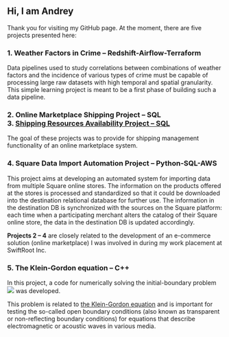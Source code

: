 ## Hi, I am Andrey
Thank you for visiting my GitHub page. At the moment, there are five projects presented here:

### 1. Weather Factors in Crime &ndash; Redshift-Airflow-Terraform
Data pipelines used to study correlations between combinations of weather factors and the incidence of various types of crime must be capable of processing large raw datasets with high temporal and spatial granularity. This simple learning project is meant to be a first phase of building such a data pipeline.

### 2. Online Marketplace Shipping Project &ndash; SQL </br> 3. <a href="https://github.com/AndreiMaikov/Shipping_resources_availability--SQL">Shipping Resources Availability Project &ndash; SQL</a>
The goal of these projects was to provide for shipping management functionality of an online marketplace system.

### 4. Square Data Import Automation Project &ndash; Python-SQL-AWS
This project aims at developing an automated system for importing data from multiple Square online stores. The information on the products offered at the stores is processed and standardized so that it could be downloaded into the destination relational database for further use. The information in the destination DB is synchronized with the sources on the Square platform: each time when a participating merchant alters the catalog of their Square online store, the data in the destination DB is updated accordingly.

**Projects 2 &ndash; 4** are closely related to the development of an e-commerce solution (online marketplace) I was involved in during my work placement at SwiftRoot Inc.

### 5. The Klein-Gordon equation &ndash; C++
In this project, a code for numerically solving the initial-boundary problem
![ ](https://github.com/AndreiMaikov/The_Klein-Gordon_equation-1/blob/main/img/ibp_2.png)
was developed. 

This problem is related to <a href="https://en.wikipedia.org/wiki/Klein-Gordon_equation">the Klein-Gordon equation</a> and is important for testing the so-called open boundary conditions (also known as transparent or non-reflecting boundary conditions) for equations that describe electromagnetic or acoustic waves in various media.


